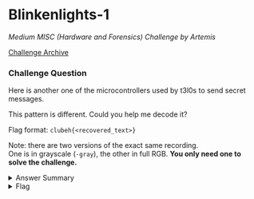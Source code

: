 # Blinkenlights-1

<i>Medium MISC (Hardware and Forensics) Challenge by Artemis</i>

[Challenge Archive](https://ctf-2023.clubeh.ca/challenges#Blinkenlights%201-286992215)

### Challenge Question

Here is another one of the microcontrollers used by t3l0s to send secret messages.

This pattern is different. Could you help me decode it?

Flag format: `clubeh{<recovered_text>}`

Note: there are two versions of the exact same recording.  
One is in grayscale (`-gray`), the other in full RGB. 
**You only need one to solve the challenge.**

<details> 
  <summary>Answer Summary</summary>
  &emsp;This challenge displays a hidden message in morse code.<br>
  &emsp;Both lights on is a "-" and one light on is a ".".<br>
  &emsp;I created a solve script for color version this challenge. It is located in this folder and called Blinkenlights-1-solve.py  
</details>

<details> 
  <summary>Flag</summary>
  &emsp;<b>clubeh{N3WTR1CK5325196}</b><br>
  &emsp;<b>clubeh{n3wtr1ck5325196}</b>
</details>
